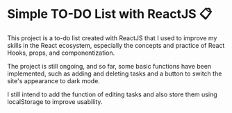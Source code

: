 # Simple TO-DO List with ReactJS 📋

This project is a to-do list created with ReactJS that I used to improve my skills in the React ecosystem, especially the concepts and practice of React Hooks, props, and componentization.

The project is still ongoing, and so far, some basic functions have been implemented, such as adding and deleting tasks and a button to switch the site's appearance to dark mode. 
 
I still intend to add the function of editing tasks and also store them using localStorage to improve usability.

